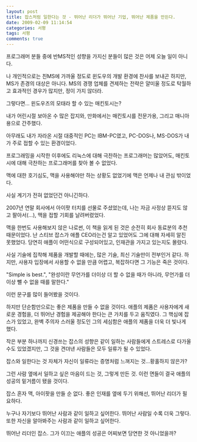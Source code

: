 ```yaml
---
layout: post
title: 잡스처럼 일한다는 것 - 뛰어난 리더가 뛰어난 기업, 뛰어난 제품을 만든다.
date: 2009-02-09 11:14:54
categories: 서평
tags: 서평
comments: true
---
```


프로그래머 분들 중에 반MS적인 성향을 가지신 분들이 많은 것은 어제 오늘 일이 아니다.

나 개인적으로는 친MS에 가까울 정도로 윈도우의 개발 환경에 찬사를 보내곤 하지만, MS가 존경의 대상은 아니다.
MS의 경쟁 업체를 견제하는 전략은 얄미울 정도로 탁월하고 효과적인 경우가 많지만, 정이 가지 않더라.

그렇다면... 윈도우즈의 모태라 할 수 있는 매킨토시는?

내가 어린시절 보아온 수 많은 잡지와, 만화에서는 매킨토시를 전문가용, 그리고 매니아용으로 간주했다.

아무래도 내가 자라온 시절 대중적인 PC는 IBM-PC였고, PC-DOS나, MS-DOS가 내가 주로 접할 수 있는 환경이었다.

프로그래밍을 시작한 이후에도 리눅스에 대해 극찬하는 프로그래머는 많았어도, 매킨토시에 대해 극찬하는 프로그래머를 찾아 볼 수 없었다.

맥에 대한 호기심도, 맥을 사용해야만 하는 상황도 없었기에 맥은 언제나 내 관심 밖이었다.

사실 계기가 전혀 없었던건 아니긴하다. 

2007년 연말 회사에서 아이팟 터치를 선물로 주셨었는데, 나는 자금 사정상 뜯지도 않고 팔아서(...), 맥을 접할 기회를 날려버렸었다.

맥을 한번도 사용해보지 않은 나로썬, 이 책을 읽게 된 것은 순전히 회사 동료분의 추천 때문이었다.
난 스티브 잡스가 애플 CEO라는건 알고 있었어도 그에 대해 자세히 알진 못했었다. 당연히 애플이 어떤식으로 구성되어있고, 인재관을 가지고 있는지도 몰랐다.

사실 기술에 집착해 제품을 개발할 때에는, 많은 기술, 최신 기술만이 전부인거 같다. 하지만, 사용자 입장에서 사용할 수 없을 만큼 어렵고, 복잡하다면 그 기능은 죽은 것이다. 

"Simple is best.", "완성이란 무언가를 더이상 더 할 수 없을 때가 아니라, 무언가를 더이상 뺄 수 없을 때를 말한다."

이런 문구를 많이 들어봤을 것이다.

하지만 단순함만으로는 좋은 제품을 만들 수 없을 것이다.
애플의 제품은 사용자에게 새로운 경험을, 더 뛰어난 경험을 제공해야 한다는 큰 가치를 두고 움직였다.
그 핵심에 잡스가 있었고, 완벽 주의자 스러울 정도인 그의 세심함은 애플의 제품을 더욱 더 빛나게 했다.

작은 부분 하나까지 신경쓰는 잡스의 성향은 같이 일하는 사람들에게 스트레스로 다가올 수도 있었겠지만, 그 것을 견뎌낸 사람들은 모두 일류가 될 수 있었다.

잡스와 일한다는 것 자체가 자신이 일류라는 증명처럼 느껴지는 것...황홀하지 않은가?

그런 사람 옆에서 일하고 싶은 마음이 드는 것, 그렇게 만든 것. 이런 면들이 결국 애플의 성공의 밑거름이 됐을 것이다.

잡스 혼자 맥, 아이팟을 만들 순 없다. 좋은 인재를 옆에 두기 위해선, 뛰어난 리더가 필요하다.

누구나 자기보다 뛰어난 사람과 같이 일하고 싶어한다. 뛰어난 사람일 수록 더욱 그렇다. 또한 자신을 알아봐주는 사람과 같이 일하고 싶어한다.

뛰어난 리더인 잡스. 그가 이끄는 애플의 성공은 어찌보면 당연한 것 아니었을까?